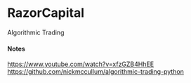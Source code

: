 # RazorCapital
Algorithmic Trading

#### Notes
https://www.youtube.com/watch?v=xfzGZB4HhEE
https://github.com/nickmccullum/algorithmic-trading-python
